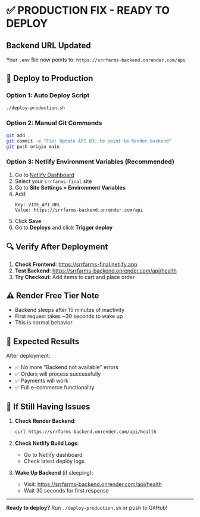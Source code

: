 # ✅ PRODUCTION FIX - READY TO DEPLOY

## Backend URL Updated
Your `.env` file now points to: `https://srrfarms-backend.onrender.com/api`

## 🚀 Deploy to Production

### Option 1: Auto Deploy Script
```bash
./deploy-production.sh
```

### Option 2: Manual Git Commands
```bash
git add .
git commit -m "Fix: Update API URL to point to Render backend"
git push origin main
```

### Option 3: Netlify Environment Variables (Recommended)
1. Go to [Netlify Dashboard](https://app.netlify.com/)
2. Select your `srrfarms-final` site
3. Go to **Site Settings > Environment Variables**
4. Add:
   ```
   Key: VITE_API_URL
   Value: https://srrfarms-backend.onrender.com/api
   ```
5. Click **Save**
6. Go to **Deploys** and click **Trigger deploy**

## 🔍 Verify After Deployment

1. **Check Frontend**: https://srrfarms-final.netlify.app
2. **Test Backend**: https://srrfarms-backend.onrender.com/api/health
3. **Try Checkout**: Add items to cart and place order

## ⚠️ Render Free Tier Note
- Backend sleeps after 15 minutes of inactivity
- First request takes ~30 seconds to wake up
- This is normal behavior

## 🎯 Expected Results
After deployment:
- ✅ No more "Backend not available" errors
- ✅ Orders will process successfully
- ✅ Payments will work
- ✅ Full e-commerce functionality

## 🚨 If Still Having Issues

1. **Check Render Backend**:
   ```bash
   curl https://srrfarms-backend.onrender.com/api/health
   ```

2. **Check Netlify Build Logs**:
   - Go to Netlify dashboard
   - Check latest deploy logs

3. **Wake Up Backend** (if sleeping):
   - Visit: https://srrfarms-backend.onrender.com/api/health
   - Wait 30 seconds for first response

---
**Ready to deploy?** Run `./deploy-production.sh` or push to GitHub!
